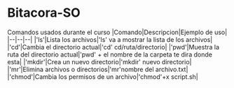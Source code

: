 # Bitacora-SO
Comandos usados durante el curso
|Comando|Descripcion|Ejemplo de uso|
|--|--|--|
|'ls'|Lista los archivos|'ls' va a mostrar la lista de los archivos|
|'cd'|Cambia el directorio actual|'cd' cd/ruta/directorio|
|'pwd'|Muestra la ruta del directorio actual|'pwd' + el nombre de la carpeta te dira donde esta| 
|'mkdir'|Crea un nuevo directorio|'mkdir' nuevo directorio|
|'mr'|Elimina archivos o directorios|'mr'nombre del archivo.txt|
|'chmod'|Cambia los permisos de un archivo|'chmod'+x script.sh|
